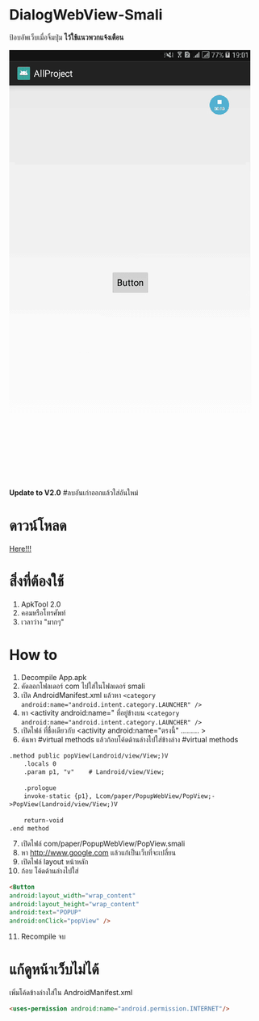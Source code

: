 # DialogWebView-Smali
ป้อบอัพเว็บเมื่อจิ้มปุ่ม **ไว้ใช้แนวพวกแจ้งเตือน**  

![alt text](https://raw.githubusercontent.com/kaozaza2/DialogWebView-Smali/master/Screenshots/01.gif)

**Update to V2.0**  #ลบอันเก่าออกแล้วใส่อันใหม่

# ดาวน์โหลด
<a href="https://github.com/kaozaza2/DialogWebView-Smali/archive/master.zip">Here!!!</a>

# สิ่งที่ต้องใช้
1. ApkTool 2.0
2. คอมหรือโทรศัพท์
3. เวลาว่าง "มากๆ"

# How to
1. Decompile App.apk
2. คัดลอกโฟลเดอร์ com ไปใส่ในโฟลเดอร์ smali
3. เปิด AndroidManifest.xml แล้วหา ``` <category android:name="android.intent.category.LAUNCHER" /> ```
4. หา <activity android:name=" ที่อยู่ข้างบน ``` <category android:name="android.intent.category.LAUNCHER" /> ```
5. เปิดไฟล์ ที่ชื่อเดียวกับ <activity android:name="ตรงนี้" ......... > 
6. ค้นหา #virtual methods แล้วก้อบโค้ดด้านล่างไปใส่ข้างล่าง  #virtual methods
```smali
.method public popView(Landroid/view/View;)V
    .locals 0
    .param p1, "v"    # Landroid/view/View;

    .prologue
    invoke-static {p1}, Lcom/paper/PopupWebView/PopView;->PopView(Landroid/view/View;)V

    return-void
.end method
```
7. เปิดไฟล์ com/paper/PopupWebView/PopView.smali
8. หา http://www.google.com แล้วแก้เป็นเว็บที่จะเปลี่ยน
9. เปิดไฟล์ layout หน้าหลัก
10. ก้อบ โค้ดด้านล่างไปใส่
```html
<Button
android:layout_width="wrap_content"
android:layout_height="wrap_content"
android:text="POPUP" 
android:onClick="popView" />
```
11. Recompile จบ

# แก้ดูหน้าเว็บไม่ได้
เพิ่มโค้ดข้างล่างใส่ใน AndroidManifest.xml
```html
<uses-permission android:name="android.permission.INTERNET"/>
```
